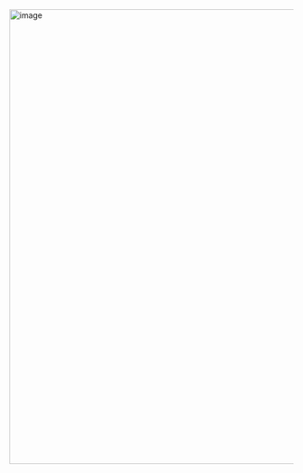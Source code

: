 <img width="1605" height="806" alt="image" src="https://github.com/user-attachments/assets/232b68b1-9e22-4190-ba9e-442c1c72f53c" />
